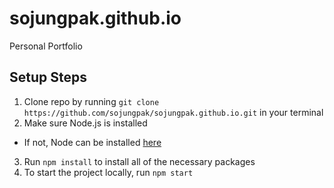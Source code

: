 # sojungpak.github.io

Personal Portfolio

## Setup Steps 
1. Clone repo by running `git clone https://github.com/sojungpak/sojungpak.github.io.git` in your terminal
2. Make sure Node.js is installed
  * If not, Node can be installed [here](https://nodejs.org/en/download)
3. Run `npm install` to install all of the necessary packages
4. To start the project locally, run `npm start`
